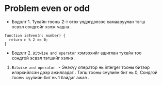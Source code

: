 # Problem even or odd

- Бодолт 1. Тухайн тооны 2-т өгөх үлдэгдэлээс хамааруулан тэгш эсвэл сондгойг хэлж чадна .

```
function isEven(n: number) {
  return n % 2 == 0;
}
```

- Бодолт 2. `Bitwise and operator` хэмээхийг ашиглан тухайн тоо сондгой эсвэл тэгшийг хэлнэ .

1. `Bitwise and operator ` - Энэхүү оператор нь interger тооны битээр илэрхийлсэн дээр ажилладаг . Тэгш тооны сүүлийн бит нь 0, Сондгой тооны сүүлийн бит нь 1 байдаг ажээ .
